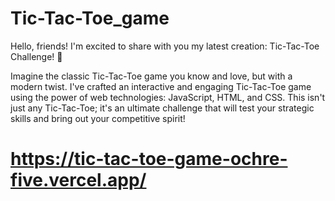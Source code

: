 # Tic-Tac-Toe_game
Hello, friends! I'm excited to share with you my latest creation: Tic-Tac-Toe Challenge! 🎉

Imagine the classic Tic-Tac-Toe game you know and love, but with a modern twist. I've crafted an interactive and engaging Tic-Tac-Toe game using the power of web technologies: JavaScript, HTML, and CSS. This isn't just any Tic-Tac-Toe; it's an ultimate challenge that will test your strategic skills and bring out your competitive spirit!

# https://tic-tac-toe-game-ochre-five.vercel.app/
